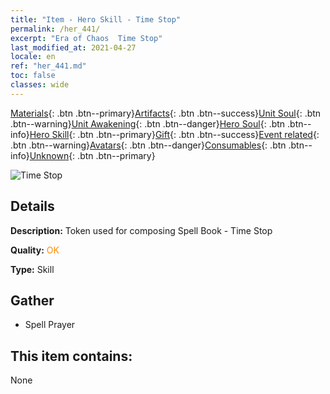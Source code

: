 ```yaml
---
title: "Item - Hero Skill - Time Stop"
permalink: /her_441/
excerpt: "Era of Chaos  Time Stop"
last_modified_at: 2021-04-27
locale: en
ref: "her_441.md"
toc: false
classes: wide
---
```

 [Materials](/Items/){: .btn .btn--primary}[Artifacts](/Items/Artifacts/){: .btn .btn--success}[Unit Soul](/Items/UnitSoul/){: .btn .btn--warning}[Unit Awakening](/Items/UnitAwakening/){: .btn .btn--danger}[Hero Soul](/Items/HeroSoul/){: .btn .btn--info}[Hero Skill](/Items/HeroSkill/){: .btn .btn--primary}[Gift](/Items/Gift/){: .btn .btn--success}[Event related](/Items/Events/){: .btn .btn--warning}[Avatars](/Items/Avatars/){: .btn .btn--danger}[Consumables](/Items/Consumables/){: .btn .btn--info}[Unknown](/Items/Unknown/){: .btn .btn--primary}

 ![Time Stop](/images/t/ps_shijianningzhi.png)

## Details
 **Description:** Token used for composing Spell Book - Time Stop

 **Quality:** <span style="color: #FF8C00">OK</span>

 **Type:** Skill

## Gather

*    Spell Prayer 

## This item contains:

  None


